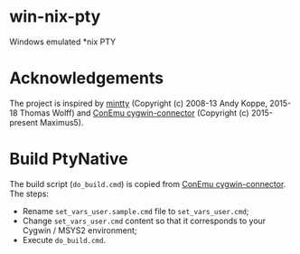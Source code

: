 # win-nix-pty

Windows emulated *nix PTY

# Acknowledgements

The project is inspired by [mintty](https://github.com/mintty/mintty) (Copyright (c) 2008-13 Andy Koppe, 2015-18 Thomas Wolff) and [ConEmu cygwin-connector](https://github.com/Maximus5/cygwin-connector/) (Copyright (c) 2015-present Maximus5).

# Build PtyNative

The build script (`do_build.cmd`) is copied from [ConEmu cygwin-connector](https://github.com/Maximus5/cygwin-connector/). The steps:

- Rename `set_vars_user.sample.cmd` file to `set_vars_user.cmd`;
- Change `set_vars_user.cmd` content so that it corresponds to your Cygwin / MSYS2 environment;
- Execute `do_build.cmd`.

